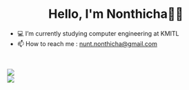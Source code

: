 <h1 align="center">Hello, I'm Nonthicha👋😄</h1>

* 💻 I’m currently studying computer engineering at KMITL
* 📫 How to reach me : nunt.nonthicha@gmail.com


<div style="display: flex; flex-direction: column;">
 <img style="margin-top: 30px" src="https://github-readme-stats.vercel.app/api/top-langs/?username=NuntNonthicha&theme=radical&layout=compact" />
 <img class="img" src="https://github-readme-stats.vercel.app/api?username=NuntNonthicha&show_icons=true&theme=radical" />
</div>
<!--
**NuntNonthicha/NuntNonthicha** is a ✨ _special_ ✨ repository because its `README.md` (this file) appears on your GitHub profile.

Here are some ideas to get you started:

- 🔭 I’m currently working on ...
- 🌱 I’m currently learning ...
- 👯 I’m looking to collaborate on ...
- 🤔 I’m looking for help with ...
- 💬 Ask me about ...
- 📫 How to reach me: ...
- 😄 Pronouns: ...
- ⚡ Fun fact: ...
-->
